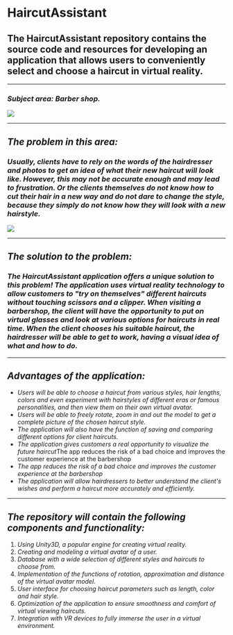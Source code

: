 # HaircutAssistant
## The HaircutAssistant repository contains the source code and resources for developing an application that allows users to conveniently select and choose a haircut in virtual reality.
______
### ***Subject area:*** *Barber shop.*

<img src="https://usercontent.one/wp/www.queenstownbarbers.com/wp-content/uploads/2018/01/about-us-image.jpg">

_____
## ***The problem in this area:***
### *Usually, clients have to rely on the words of the hairdresser and photos to get an idea of what their new haircut will look like. However, this may not be accurate enough and may lead to frustration. Or the clients themselves do not know how to cut their hair in a new way and do not dare to change the style, because they simply do not know how they will look with a new hairstyle.*

<img src="https://avatars.dzeninfra.ru/get-zen_doc/9367095/pub_641b5de8b1af950efd37f643_641c181950c0a2014408ea57/scale_1200">

______
## ***The solution to the problem:***
### *The HaircutAssistant application offers a unique solution to this problem! The application uses virtual reality technology to allow customers to "try on themselves" different haircuts without touching scissors and a clipper. When visiting a barbershop, the client will have the opportunity to put on virtual glasses and look at various options for haircuts in real time. When the client chooses his suitable haircut, the hairdresser will be able to get to work, having a visual idea of what and how to do.*
_______
## ***Advantages of the application:***
+ *Users will be able to choose a haircut from various styles, hair lengths, colors and even experiment with hairstyles of different eras or famous personalities, and then view them on their own virtual avatar.*
+ *Users will be able to freely rotate, zoom in and out the model to get a complete picture of the chosen haircut style.*
+ *The application will also have the function of saving and comparing different options for client haircuts.*
+ *The application gives customers a real opportunity to visualize the future haircut*The app reduces the risk of a bad choice and improves the customer experience at the barbershop
+ *The app reduces the risk of a bad choice and improves the customer experience at the barbershop*
+ *The application will allow hairdressers to better understand the client's wishes and perform a haircut more accurately and efficiently.*
_______
## ***The repository will contain the following components and functionality:***
1. *Using Unity3D, a popular engine for creating virtual reality.*
2. *Creating and modeling a virtual avatar of a user.*
3. *Database with a wide selection of different styles and haircuts to choose from.*
4. *Implementation of the functions of rotation, approximation and distance of the virtual avatar model.*
5. *User interface for choosing haircut parameters such as length, color and hair style.*
6. *Optimization of the application to ensure smoothness and comfort of virtual viewing haircuts.*
7. *Integration with VR devices to fully immerse the user in a virtual environment.*
